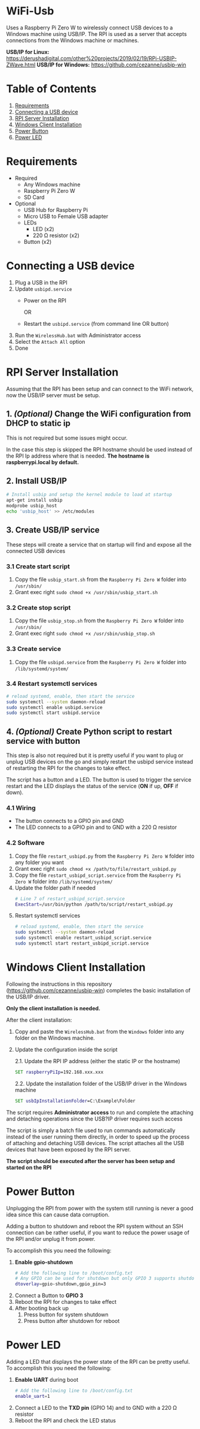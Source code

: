 # WiFi-Usb
Uses a Raspberry Pi Zero W to wirelessly connect USB devices to a Windows machine using USB/IP.
The RPI is used as a server that accepts connections from the Windows machine or machines.

**USB/IP for Linux:** https://derushadigital.com/other%20projects/2019/02/19/RPi-USBIP-ZWave.html
**USB/IP for Windows:** https://github.com/cezanne/usbip-win

# Table of Contents
1. [Requirements](#Requirements)
2. [Connecting a USB device](#Connecting-a-USB-device)
3. [RPI Server Installation](#RPI-Server-Installation)
4. [Windows Client Installation](#Windows-Client-Installation)
5. [Power Button](#Power-Button)
5. [Power LED](#Power-LED)


# Requirements
* Required
  * Any Windows machine
  * Raspberry Pi Zero W
  * SD Card
* Optional
  * USB Hub for Raspberry Pi
  * Micro USB to Female USB adapter
  * LEDs
    * LED (x2)
    * 220 Ω resistor (x2)
  * Button (x2)


# Connecting a USB device

1. Plug a USB in the RPI
2. Update `usbipd.service`
   * Power on the RPI
    
        OR
   * Restart the `usbipd.service` (from command line OR button)
3. Run the `WirelessHub.bat` with Administrator access
4. Select the `Attach All` option
5. Done

# RPI Server Installation

Assuming that the RPI has been setup and can connect to the WiFi network, now the USB/IP server must be setup.

## 1. *(Optional)* Change the WiFi configuration from DHCP to static ip 
This is not required but some issues might occur.

In the case this step is skipped the RPI hostname should be used instead of the RPI Ip address where that is needed. **The hostname is raspberrypi.local by default.**

## 2. Install USB/IP
```bash
# Install usbip and setup the kernel module to load at startup
apt-get install usbip
modprobe usbip_host
echo 'usbip_host' >> /etc/modules
```

## 3. Create USB/IP service
These steps will create a service that on startup will find and expose all the connected USB devices

### 3.1 Create start script
1. Copy the file `usbip_start.sh` from the `Raspberry Pi Zero W` folder into `/usr/sbin/`
2. Grant exec right `sudo chmod +x /usr/sbin/usbip_start.sh`
   
### 3.2 Create stop script
1. Copy the file `usbip_stop.sh` from the `Raspberry Pi Zero W` folder into `/usr/sbin/`
2. Grant exec right `sudo chmod +x /usr/sbin/usbip_stop.sh`
   
### 3.3 Create service
1. Copy the file `usbipd.service` from the `Raspberry Pi Zero W` folder into `/lib/systemd/system/`
   
### 3.4 Restart systemctl services
   ```bash
   # reload systemd, enable, then start the service
   sudo systemctl --system daemon-reload
   sudo systemctl enable usbipd.service
   sudo systemctl start usbipd.service
   ```

## 4. *(Optional)* Create Python script to restart service with button
This step is also not required but it is pretty useful if you want to plug or unplug USB devices on the go and simply restart the usbipd service instead of restarting the RPI for the changes to take effect.

The script has a button and a LED. The button is used to trigger the service restart and the LED displays the status of the service (**ON** if up, **OFF** if down).

### 4.1 Wiring
* The button connects to a GPIO pin and GND
* The LED connects to a GPIO pin and to GND with a 220 Ω resistor

### 4.2 Software
1. Copy the file `restart_usbipd.py` from the `Raspberry Pi Zero W` folder into any folder you want
2. Grant exec right `sudo chmod +x /path/to/file/restart_usbipd.py`
3. Copy the file `restart_usbipd_script.service` from the `Raspberry Pi Zero W` folder into `/lib/systemd/system/`
4. Update the folder path if needed
   ```bash
   # Line 7 of restart_usbipd_script.service
   ExecStart=/usr/bin/python /path/to/script/restart_usbipd.py
   ```
5. Restart systemctl services
    ```bash
    # reload systemd, enable, then start the service
    sudo systemctl --system daemon-reload
    sudo systemctl enable restart_usbipd_script.service
    sudo systemctl start restart_usbipd_script.service
    ```

# Windows Client Installation

Following the instructions in this repository (https://github.com/cezanne/usbip-win) completes the basic installation of the USB/IP driver.

**Only the client installation is needed.**

After the client installation:

1. Copy and paste the `WirelessHub.bat` from the `Windows` folder into any folder on the Windows machine. 
2. Update the configuration inside the script

    2.1. Update the RPI IP address (either the static IP or the hostname)
    ```bat
    SET raspberryPiIp=192.168.xxx.xxx
    ```
    2.2. Update the installation folder of the USB/IP driver in the Windows machine
    ```bat
    SET usbIpInstallationFolder=C:\Example\Folder
    ```
   
The script requires **Administrator access** to run and complete the attaching and detaching operations since the USB?IP driver requires such access

The script is simply a batch file used to run commands automatically instead of the user running them directly, in order to speed up the process of attaching and detaching USB devices. The script attaches all the USB devices that have been exposed by the RPI server.

**The script should be executed after the server has been setup and started on the RPI**


# Power Button

Unplugging the RPI from power with the system still running is never a good idea since this can cause data corruption.

Adding a button to shutdown and reboot the RPI system without an SSH connection can be rather useful, if you want to reduce the power usage of the RPI and/or unplug it from power. 

To accomplish this you need the following:

1. **Enable gpio-shutdown**
   ```bash
   # Add the following line to /boot/config.txt
   # Any GPIO can be used for shutdown but only GPIO 3 supports shutdown AND reboot
   dtoverlay=gpio-shutdown,gpio_pin=3
   ```
2. Connect a Button to **GPIO 3**
3. Reboot the RPI for changes to take effect
4. After booting back up
   1. Press button for system shutdown
   2. Press button after shutdown for reboot


# Power LED

Adding a LED that displays the power state of the RPI can be pretty useful. To accomplish this you need the following:

1. **Enable UART** during boot
   ```bash
   # Add the following line to /boot/config.txt
   enable_uart=1
   ```
2. Connect a LED to the **TXD pin** (GPIO 14) and to GND with a 220 Ω resistor
3. Reboot the RPI and check the LED status